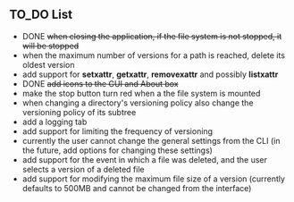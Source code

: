 ## TO\_DO List ##

  * DONE ~~when closing the application, if the file system is not stopped, it will be stopped~~
  * when the maximum number of versions for a path is reached, delete its oldest version
  * add support for **setxattr**, **getxattr**, **removexattr** and possibly **listxattr**
  * DONE ~~add icons to the GUI and About box~~
  * make the stop button turn red when a the file system is mounted
  * when changing a directory's versioning policy also change the versioning policy of its subtree
  * add a logging tab
  * add support for limiting the frequency of versioning
  * currently the user cannot change the general settings from the CLI (in the future, add options for changing these settings)
  * add support for the event in which a file was deleted, and the user selects a version of a deleted file
  * add support for modifying the maximum file size of a version (currently defaults to 500MB and cannot be changed from the interface)